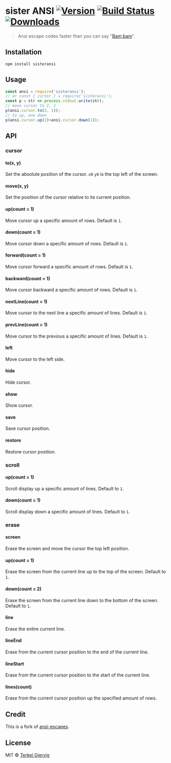 # sister ANSI [![Version](https://img.shields.io/npm/v/sisteransi.svg)](https://www.npmjs.com/package/sisteransi) [![Build Status](https://travis-ci.org/terkelg/sisteransi.svg?branch=master)](https://travis-ci.org/terkelg/sisteransi) [![Downloads](https://img.shields.io/npm/dm/sisteransi.svg)](https://www.npmjs.com/package/sisteransi)
> Ansi escape codes faster than you can say "[Bam bam](https://www.youtube.com/watch?v=OcaPu9JPenU)".
## Installation
```
npm install sisteransi
```
## Usage
```js
const ansi = require('sisteransi');
// or const { cursor } = require('sisteransi');
const p = str => process.stdout.write(str);
// move cursor to 2, 1
p(ansi.cursor.to(2, 1));
// to up, one down
p(ansi.cursor.up(2)+ansi.cursor.down(1));
```
## API
### cursor
#### to(x, y)
Set the absolute position of the cursor. `x0` `y0` is the top left of the screen.
#### move(x, y)
Set the position of the cursor relative to its current position.
#### up(count = 1)
Move cursor up a specific amount of rows. Default is `1`.
#### down(count = 1)
Move cursor down a specific amount of rows. Default is `1`.
#### forward(count = 1)
Move cursor forward a specific amount of rows. Default is `1`.
#### backward(count = 1)
Move cursor backward a specific amount of rows. Default is `1`.
#### nextLine(count = 1)
Move cursor to the next line a specific amount of lines. Default is `1`.
#### prevLine(count = 1)
Move cursor to the previous a specific amount of lines. Default is `1`.
#### left
Move cursor to the left side.
#### hide
Hide cursor.
#### show
Show cursor.
#### save
Save cursor position.
#### restore
Restore cursor position.
### scroll
#### up(count = 1)
Scroll display up a specific amount of lines. Default to `1`.
#### down(count = 1)
Scroll display down a specific amount of lines. Default to `1`.
### erase
#### screen
Erase the screen and move the cursor the top left position.
#### up(count = 1)
Erase the screen from the current line up to the top of the screen. Default to `1`.
#### down(count = 2)
Erase the screen from the current line down to the bottom of the screen. Default to `1`.
#### line
Erase the entire current line.
#### lineEnd
Erase from the current cursor position to the end of the current line.
#### lineStart
Erase from the current cursor position to the start of the current line.
#### lines(count)
Erase from the current cursor position up the specified amount of rows.
## Credit
This is a fork of [ansi-escapes](https://github.com/sindresorhus/ansi-escapes).
## License
MIT © [Terkel Gjervig](https://terkel.com)
